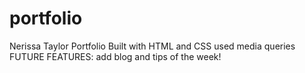 # portfolio
Nerissa Taylor Portfolio
Built with HTML and CSS
used media queries 
FUTURE FEATURES:  add blog and tips of the week!

